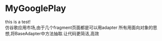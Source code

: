 # MyGooglePlay
this is a test!   
仿谷歌应用市场,由于几个fragment页面都是可以用adapter  所有用面向对象的思想,将BaseAdapter中方法抽取.让代码更简洁,高效

